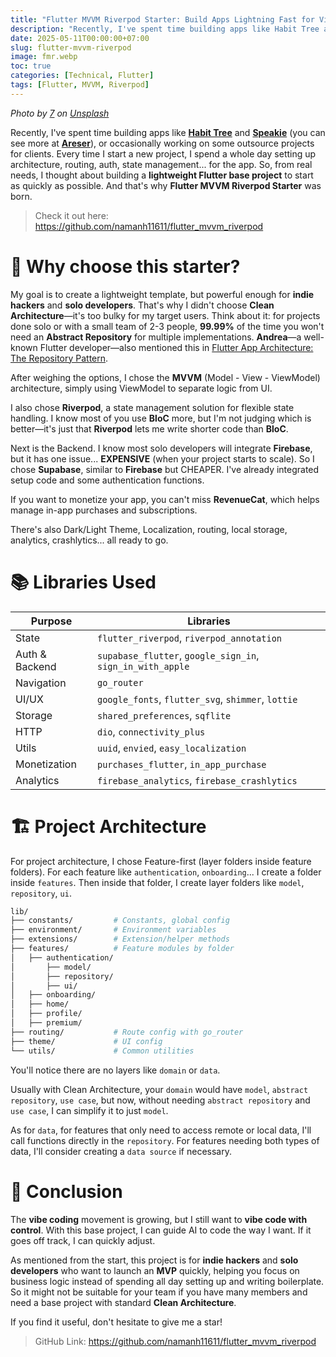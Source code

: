 ```yaml
---
title: "Flutter MVVM Riverpod Starter: Build Apps Lightning Fast for Vibe Coders"
description: "Recently, I've spent time building apps like Habit Tree and Speakie, or occasionally working on some outsource projects for clients. Every time I start a new project, I spend a whole day setting up architecture, routing, auth, state management... for the app. So, from real needs, I thought about building a lightweight Flutter base project to start as quickly as possible."
date: 2025-05-11T00:00:00+07:00
slug: flutter-mvvm-riverpod
image: fmr.webp
toc: true
categories: [Technical, Flutter]
tags: [Flutter, MVVM, Riverpod]
---
```


*Photo by [7](https://unsplash.com/@4000km?utm_content=creditCopyText&utm_medium=referral&utm_source=unsplash) on [Unsplash](https://unsplash.com/photos/a-silver-and-red-train-traveling-down-train-tracks-u6QssbF_9JM?utm_content=creditCopyText&utm_medium=referral&utm_source=unsplash)*

Recently, I've spent time building apps like [**Habit Tree**](https://habittree.xyz) and [**Speakie**](https://speakie.xyz) (you can see more at [**Areser**](https://areser.net)), or occasionally working on some outsource projects for clients. Every time I start a new project, I spend a whole day setting up architecture, routing, auth, state management... for the app. So, from real needs, I thought about building a **lightweight Flutter base project** to start as quickly as possible. And that's why **Flutter MVVM Riverpod Starter** was born.

> Check it out here: https://github.com/namanh11611/flutter_mvvm_riverpod

# 🚀 Why choose this starter?

My goal is to create a lightweight template, but powerful enough for **indie hackers** and **solo developers**. That's why I didn't choose **Clean Architecture**—it's too bulky for my target users. Think about it: for projects done solo or with a small team of 2-3 people, **99.99%** of the time you won't need an **Abstract Repository** for multiple implementations. **Andrea**—a well-known Flutter developer—also mentioned this in [Flutter App Architecture: The Repository Pattern](https://codewithandrea.com/articles/flutter-repository-pattern/#repositories-may-not-need-an-abstract-class).

After weighing the options, I chose the **MVVM** (Model - View - ViewModel) architecture, simply using ViewModel to separate logic from UI.

I also chose **Riverpod**, a state management solution for flexible state handling. I know most of you use **BloC** more, but I'm not judging which is better—it's just that **Riverpod** lets me write shorter code than **BloC**.

Next is the Backend. I know most solo developers will integrate **Firebase**, but it has one issue... **EXPENSIVE** (when your project starts to scale). So I chose **Supabase**, similar to **Firebase** but CHEAPER. I've already integrated setup code and some authentication functions.

If you want to monetize your app, you can't miss **RevenueCat**, which helps manage in-app purchases and subscriptions.

There's also Dark/Light Theme, Localization, routing, local storage, analytics, crashlytics... all ready to go.

# 📚 Libraries Used

| Purpose        | Libraries                                                  |
|----------------|------------------------------------------------------------|
| State          | `flutter_riverpod`, `riverpod_annotation`                  |
| Auth & Backend | `supabase_flutter`, `google_sign_in`, `sign_in_with_apple` |
| Navigation     | `go_router`                                                |
| UI/UX          | `google_fonts`, `flutter_svg`, `shimmer`, `lottie`         |
| Storage        | `shared_preferences`, `sqflite`                            |
| HTTP           | `dio`, `connectivity_plus`                                 |
| Utils          | `uuid`, `envied`, `easy_localization`                      |
| Monetization   | `purchases_flutter`, `in_app_purchase`                     |
| Analytics      | `firebase_analytics`, `firebase_crashlytics`               |

# 🏗 Project Architecture

For project architecture, I chose Feature-first (layer folders inside feature folders). For each feature like `authentication`, `onboarding`... I create a folder inside `features`. Then inside that folder, I create layer folders like `model`, `repository`, `ui`.

```bash
lib/
├── constants/         # Constants, global config
├── environment/       # Environment variables
├── extensions/        # Extension/helper methods
├── features/          # Feature modules by folder
│   ├── authentication/
│       ├── model/
│       ├── repository/
│       ├── ui/
│   ├── onboarding/
│   ├── home/
│   ├── profile/
│   ├── premium/
├── routing/           # Route config with go_router
├── theme/             # UI config
└── utils/             # Common utilities
```

You'll notice there are no layers like `domain` or `data`.

Usually with Clean Architecture, your `domain` would have `model`, `abstract repository`, `use case`, but now, without needing `abstract repository` and `use case`, I can simplify it to just `model`.

As for `data`, for features that only need to access remote or local data, I'll call functions directly in the `repository`. For features needing both types of data, I'll consider creating a `data source` if necessary.

# 🎉 Conclusion

The **vibe coding** movement is growing, but I still want to **vibe code with control**. With this base project, I can guide AI to code the way I want. If it goes off track, I can quickly adjust.

As mentioned from the start, this project is for **indie hackers** and **solo developers** who want to launch an **MVP** quickly, helping you focus on business logic instead of spending all day setting up and writing boilerplate. So it might not be suitable for your team if you have many members and need a base project with standard **Clean Architecture**.

If you find it useful, don't hesitate to give me a star!

> GitHub Link: https://github.com/namanh11611/flutter_mvvm_riverpod
